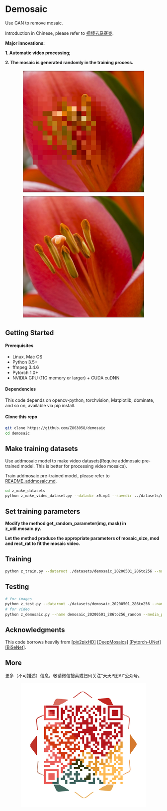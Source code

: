 # Demosaic
Use GAN to remove mosaic.

Introduction in Chinese, please refer to [视频去马赛克](https://zhuanlan.zhihu.com/p/157986608).

**Major innovations:**

**1. Automatic video processing;**

**2. The mosaic is generated randomly in the training process.**

<div align="center">
  <img src='./imgs/f_mosaic.jpg' width='400'/>
  <img src='./imgs/f_demosaic.jpg' width='400'/>
</div>

## Getting Started
#### Prerequisites
  - Linux, Mac OS
  - Python 3.5+
  - ffmpeg 3.4.6
  - Pytorch 1.0+
  - NVIDIA GPU (11G memory or larger) + CUDA cuDNN
#### Dependencies
This code depends on opencv-python, torchvision, Matplotlib, dominate, and so on, available via pip install.
#### Clone this repo
```bash
git clone https://github.com/Z863058/demosaic
cd demosaic
```
## Make training datasets
Use addmosaic model to make video datasets(Require addmosaic pre-trained model. This is better for processing video mosaics).

Train addmosaic pre-trained model, please refer to [README_addmosaic.md](./README_addmosaic.md).

```bash
cd z_make_datasets
python z_make_video_dataset.py --datadir x0.mp4 --savedir ../datasets/demosaic
```
## Set training parameters

**Modify the method get_random_parameter(img, mask) in z_util.mosaic.py.**

**Let the method produce the appropriate parameters of mosaic_size, mod and rect_rat to fit the mosaic video.**

## Training
```bash
python z_train.py --dataroot ./datasets/demosaic_20200501_286to256 --name demosaic_20200501_286to256_random --loadSize 286 --fineSize 256 --resize_or_crop crop --label_nc 0 --no_instance --niter 100 --niter_decay 100 --tf_log --gpu_ids 1 --continue_train
```
## Testing
```bash
# for images
python z_test.py --dataroot ./datasets/demosaic_20200501_286to256 --name demosaic_20200501_286to256_random --loadSize 256 --fineSize 256 --label_nc 0 --no_instance --gpu_ids 0
# for video
python z_demosaic.py --name demosaic_20200501_286to256_random --media_path x.mp4
```
## Acknowledgments
This code borrows heavily from [[pix2pixHD]](https://github.com/NVIDIA/pix2pixHD) [[DeepMosaics]](https://github.com/HypoX64/DeepMosaics.git) [[Pytorch-UNet]](https://github.com/milesial/Pytorch-UNet) [[BiSeNet]](https://github.com/ooooverflow/BiSeNet).

## More
更多（不可描述）信息，敬请微信搜索或扫码关注“天天P图AI”公众号。

<div align="center">
  <img src='./imgs/tswt.png' width='400'/>
</div>


